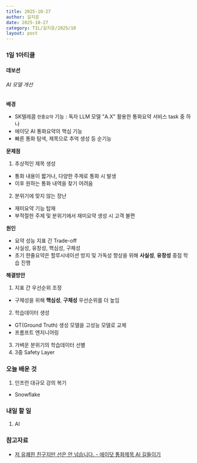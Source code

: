 ```yaml
---
title: 2025-10-27
author: 길지운
date: 2025-10-27
category: TIL/길지운/2025/10
layout: post
---
```


### 1일 1아티클
#### 데보션
###### AI 모델 개선
**배경**
- SK텔레콤 `한줄요약` 기능 : 독자 LLM 모델 "A.X" 활용한 통화요약 서비스 task 중 하나
- 에이닷 AI 통화요약의 핵심 기능
- 빠른 통화 탐색, 제목으로 추억 생성 등 순기능
  
**문제점**
1. 추상적인 제목 생성
  - 통화 내용이 짧거나, 다양한 주제로 통화 시 발생
  - 이후 원하는 통화 내역을 찾기 어려움
2. 분위기에 맞지 않는 장난
  - 재미요약 기능 탑재
  - 부적절한 주제 및 분위기에서 재미요약 생성 시 고객 불편
  
**원인**
- 요약 성능 지표 간 Trade-off
- 사실성, 유창성, 핵심성, 구체성
- 초기 한줄요약은 할루시네이션 방지 및 가독성 향상을 위해 **사실성**, **유창성** 중점 학습 진행
  
**해결방안**
1. 지표 간 우선순위 조정
  - 구체성을 위해 **핵심성**, **구체성** 우선순위를 더 높임
2. 학습데이터 생성
  - GT(Ground Truth) 생성 모델을 고성능 모델로 교체
  - 프롬프트 엔지니어링
3. 가벼운 분위기의 학습데이터 선별
4. 3중 Safety Layer
  
### 오늘 배운 것
1. 인프런 대규모 강의 복기
  - Snowflake
  
### 내일 할 일
1. AI
  
### 참고자료
- [저 유쾌한 친구지만 선은 안 넘습니다. - 에이닷 통화제목 AI 길들이기](https://devocean.sk.com/blog/techBoardDetail.do?ID=167986)